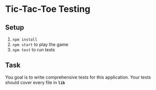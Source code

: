 # Tic-Tac-Toe Testing

## Setup

1. `npm install`
2. `npm start` to play the game
3. `npm test` to run tests

## Task

You goal is to write comprehensive tests for this application.
Your tests should cover every file in **`lib`**
